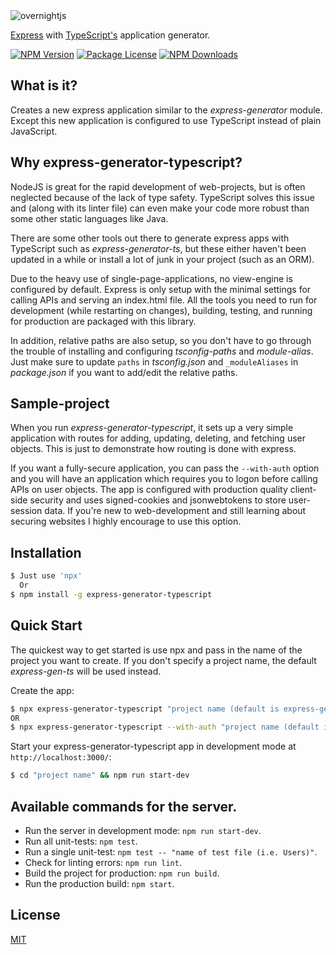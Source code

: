 <img alt='overnightjs' src='https://github.com/seanpmaxwell/express-generator-typescript/raw/master/express-typescript.png' border='0'>

[Express](https://www.npmjs.com/package/express) with [TypeScript's](https://www.npmjs.com/package/typescript) application generator.

<a href="https://www.npmjs.com/package/express-generator-typescript" target="_blank"><img src="https://img.shields.io/npm/v/express-generator-typescript.svg" alt="NPM Version" /></a>
<a href="https://www.npmjs.com/package/express-generator-typescript" target="_blank"><img src="https://img.shields.io/npm/l/express-generator-typescript.svg" alt="Package License" /></a>
<a href="https://www.npmjs.com/package/express-generator-typescript" target="_blank"><img src="https://img.shields.io/npm/dm/express-generator-typescript.svg" alt="NPM Downloads" /></a>


## What is it?

Creates a new express application similar to the _express-generator_ module. Except this new
application is configured to use TypeScript instead of plain JavaScript. 



## Why express-generator-typescript?

NodeJS is great for the rapid development of web-projects, but is often neglected because of the lack of
type safety. TypeScript solves this issue and (along with its linter file) can even make your code
more robust than some other static languages like Java.

There are some other tools out there to generate express apps with TypeScript such as 
_express-generator-ts_, but these either haven't been updated in a while or install a lot of junk 
in your project (such as an ORM). 

Due to the heavy use of single-page-applications, no view-engine is configured by default. Express is 
only setup with the minimal settings for calling APIs and serving an index.html file. All the tools you 
need to run for development (while restarting on changes), building, testing, and running for production 
are packaged with this library. 

In addition, relative paths are also setup, so you don't have to go through the trouble of installing
and configuring _tsconfig-paths_ and _module-alias_. Just make sure to update `paths` in _tsconfig.json_
and `_moduleAliases` in _package.json_ if you want to add/edit the relative paths.


## Sample-project

When you run _express-generator-typescript_, it sets up a very simple application with routes for
adding, updating, deleting, and fetching user objects. This is just to demonstrate how routing is done
with express.

If you want a fully-secure application, you can pass the `--with-auth` option and you will have an
application which requires you to logon before calling APIs on user objects. The app is 
configured with production quality client-side security and uses signed-cookies and jsonwebtokens 
to store user-session data. If you're new to web-development and still learning about securing websites
I highly encourage to use this option.


## Installation

```sh
$ Just use 'npx'
  Or
$ npm install -g express-generator-typescript
```


## Quick Start

The quickest way to get started is use npx and pass in the name of the project you want to create.
If you don't specify a project name, the default _express-gen-ts_ will be used instead.

Create the app:

```bash
$ npx express-generator-typescript "project name (default is express-gen-ts)"
OR
$ npx express-generator-typescript --with-auth "project name (default is express-gen-ts)"
```

Start your express-generator-typescript app in development mode at `http://localhost:3000/`:

```bash
$ cd "project name" && npm run start-dev
```


## Available commands for the server.

- Run the server in development mode: `npm run start-dev`.
- Run all unit-tests: `npm test`.
- Run a single unit-test: `npm test -- "name of test file (i.e. Users)"`.
- Check for linting errors: `npm run lint`.
- Build the project for production: `npm run build`.
- Run the production build: `npm start`.



## License

[MIT](LICENSE)
